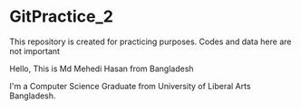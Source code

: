# GitPractice_2
This repository is created for practicing purposes. Codes and data here are not important

Hello, This is Md Mehedi Hasan from Bangladesh

I'm a Computer Science Graduate from University of Liberal Arts Bangladesh. 